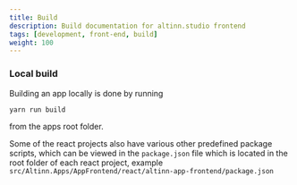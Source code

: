 ```yaml
---
title: Build
description: Build documentation for altinn.studio frontend
tags: [development, front-end, build]
weight: 100
---
```


### Local build
Building an app locally is done by running 

```
yarn run build
```

from the apps root folder.

Some of the react projects also have various other predefined package scripts, which can be viewed in the `package.json` file which is located in the root folder of each react project, example `src/Altinn.Apps/AppFrontend/react/altinn-app-frontend/package.json`
